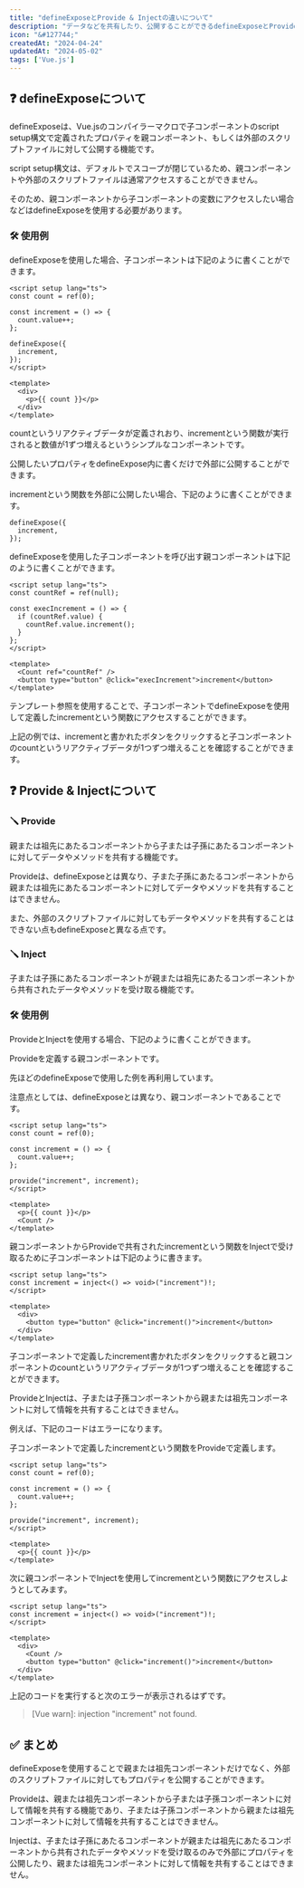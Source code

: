 ```yaml
---
title: "defineExposeとProvide & Injectの違いについて"
description: "データなどを共有したり、公開することができるdefineExposeとProvide & Injectの違いについてまとめる。"
icon: "&#127744;"
createdAt: "2024-04-24"
updatedAt: "2024-05-02"
tags: ['Vue.js']
---
```


## &#x2753; defineExposeについて

defineExposeは、Vue.jsのコンパイラーマクロで子コンポーネントのscript setup構文で定義されたプロパティを親コンポーネント、もしくは外部のスクリプトファイルに対して公開する機能です。  

script setup構文は、デフォルトでスコープが閉じているため、親コンポーネントや外部のスクリプトファイルは通常アクセスすることができません。  

そのため、親コンポーネントから子コンポーネントの変数にアクセスしたい場合などはdefineExposeを使用する必要があります。  

### &#128736; 使用例

defineExposeを使用した場合、子コンポーネントは下記のように書くことができます。  

```vue
<script setup lang="ts">
const count = ref(0);

const increment = () => {
  count.value++;
};

defineExpose({
  increment,
});
</script>

<template>
  <div>
    <p>{{ count }}</p>
  </div>
</template>
```

countというリアクティブデータが定義されおり、incrementという関数が実行されると数値が1ずつ増えるというシンプルなコンポーネントです。  

公開したいプロパティをdefineExpose内に書くだけで外部に公開することができます。

incrementという関数を外部に公開したい場合、下記のように書くことができます。  

```
defineExpose({
  increment,
});
```

defineExposeを使用した子コンポーネントを呼び出す親コンポーネントは下記のように書くことができます。    

```vue
<script setup lang="ts">
const countRef = ref(null);

const execIncrement = () => {
  if (countRef.value) {
    countRef.value.increment();
  }
};
</script>

<template>
  <Count ref="countRef" />
  <button type="button" @click="execIncrement">increment</button>
</template>
```

テンプレート参照を使用することで、子コンポーネントでdefineExposeを使用して定義したincrementという関数にアクセスすることができます。  

上記の例では、incrementと書かれたボタンをクリックすると子コンポーネントのcountというリアクティブデータが1つずつ増えることを確認することができます。

## &#x2753; Provide & Injectについて

### &#129691;	Provide

親または祖先にあたるコンポーネントから子または子孫にあたるコンポーネントに対してデータやメソッドを共有する機能です。  

Provideは、defineExposeとは異なり、子また子孫にあたるコンポーネントから親または祖先にあたるコンポーネントに対してデータやメソッドを共有することはできません。  

また、外部のスクリプトファイルに対してもデータやメソッドを共有することはできない点もdefineExposeと異なる点です。  

### &#129691;	Inject

子または子孫にあたるコンポーネントが親または祖先にあたるコンポーネントから共有されたデータやメソッドを受け取る機能です。  

### &#128736; 使用例

ProvideとInjectを使用する場合、下記のように書くことができます。  

Provideを定義する親コンポーネントです。  

先ほどのdefineExposeで使用した例を再利用しています。  

注意点としては、defineExposeとは異なり、親コンポーネントであることです。  

```vue
<script setup lang="ts">
const count = ref(0);

const increment = () => {
  count.value++;
};

provide("increment", increment);
</script>

<template>
  <p>{{ count }}</p>
  <Count />
</template>
```

親コンポーネントからProvideで共有されたincrementという関数をInjectで受け取るために子コンポーネントは下記のように書きます。  

```vue
<script setup lang="ts">
const increment = inject<() => void>("increment")!;
</script>

<template>
  <div>
    <button type="button" @click="increment()">increment</button>
  </div>
</template>
```

子コンポーネントで定義したincrement書かれたボタンをクリックすると親コンポーネントのcountというリアクティブデータが1つずつ増えることを確認することができます。  

ProvideとInjectは、子または子孫コンポーネントから親または祖先コンポーネントに対して情報を共有することはできません。  

例えば、下記のコードはエラーになります。  

子コンポーネントで定義したincrementという関数をProvideで定義します。  

```vue
<script setup lang="ts">
const count = ref(0);

const increment = () => {
  count.value++;
};

provide("increment", increment);
</script>

<template>
  <p>{{ count }}</p>
</template>
```

次に親コンポーネントでInjectを使用してincrementという関数にアクセスしようとしてみます。  

```vue
<script setup lang="ts">
const increment = inject<() => void>("increment")!;
</script>

<template>
  <div>
    <Count />
    <button type="button" @click="increment()">increment</button>
  </div>
</template>
```

上記のコードを実行すると次のエラーが表示されるはずです。  

> [Vue warn]: injection "increment" not found. 

## &#x2705; まとめ

defineExposeを使用することで親または祖先コンポーネントだけでなく、外部のスクリプトファイルに対してもプロパティを公開することができます。  

Provideは、親または祖先コンポーネントから子または子孫コンポーネントに対して情報を共有する機能であり、子または子孫コンポーネントから親または祖先コンポーネントに対して情報を共有することはできません。  

Injectは、子または子孫にあたるコンポーネントが親または祖先にあたるコンポーネントから共有されたデータやメソッドを受け取るのみで外部にプロパティを公開したり、親または祖先コンポーネントに対して情報を共有することはできません。  
